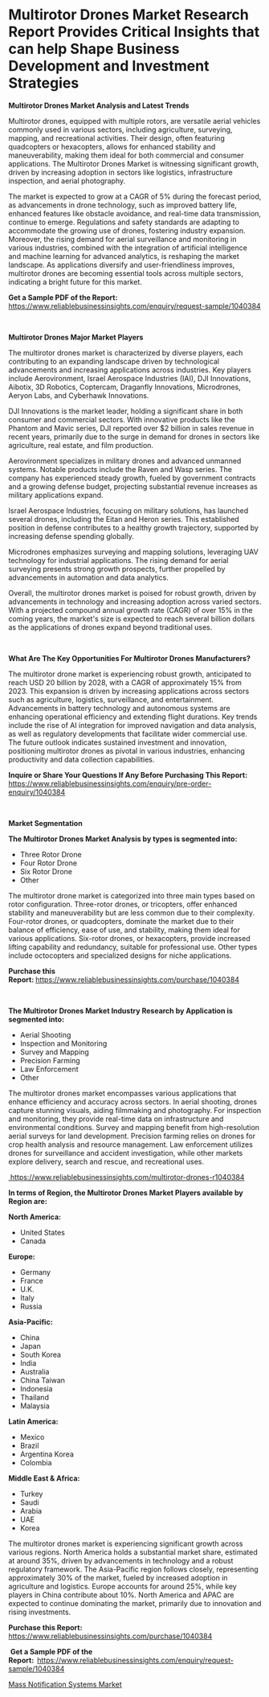<p><h1>Multirotor Drones Market Research Report Provides Critical Insights that can help Shape Business Development and Investment Strategies</h1></p><p><strong>Multirotor Drones Market Analysis and Latest Trends</strong></p>
<p><p>Multirotor drones, equipped with multiple rotors, are versatile aerial vehicles commonly used in various sectors, including agriculture, surveying, mapping, and recreational activities. Their design, often featuring quadcopters or hexacopters, allows for enhanced stability and maneuverability, making them ideal for both commercial and consumer applications. The Multirotor Drones Market is witnessing significant growth, driven by increasing adoption in sectors like logistics, infrastructure inspection, and aerial photography.</p><p>The market is expected to grow at a CAGR of 5% during the forecast period, as advancements in drone technology, such as improved battery life, enhanced features like obstacle avoidance, and real-time data transmission, continue to emerge. Regulations and safety standards are adapting to accommodate the growing use of drones, fostering industry expansion. Moreover, the rising demand for aerial surveillance and monitoring in various industries, combined with the integration of artificial intelligence and machine learning for advanced analytics, is reshaping the market landscape. As applications diversify and user-friendliness improves, multirotor drones are becoming essential tools across multiple sectors, indicating a bright future for this market.</p></p>
<p><strong>Get a Sample PDF of the Report:&nbsp;</strong> <a href="https://www.reliablebusinessinsights.com/enquiry/request-sample/1040384?utm_campaign=2758&utm_medium=2&utm_source=Github&utm_content=ia&utm_term=23022025&utm_id=multirotor-drones">https://www.reliablebusinessinsights.com/enquiry/request-sample/1040384</a></p>
<p>&nbsp;</p>
<p><strong>Multirotor Drones Major Market Players</strong></p>
<p><p>The multirotor drones market is characterized by diverse players, each contributing to an expanding landscape driven by technological advancements and increasing applications across industries. Key players include Aerovironment, Israel Aerospace Industries (IAI), DJI Innovations, Aibotix, 3D Robotics, Coptercam, Draganfly Innovations, Microdrones, Aeryon Labs, and Cyberhawk Innovations.</p><p>DJI Innovations is the market leader, holding a significant share in both consumer and commercial sectors. With innovative products like the Phantom and Mavic series, DJI reported over $2 billion in sales revenue in recent years, primarily due to the surge in demand for drones in sectors like agriculture, real estate, and film production.</p><p>Aerovironment specializes in military drones and advanced unmanned systems. Notable products include the Raven and Wasp series. The company has experienced steady growth, fueled by government contracts and a growing defense budget, projecting substantial revenue increases as military applications expand.</p><p>Israel Aerospace Industries, focusing on military solutions, has launched several drones, including the Eitan and Heron series. This established position in defense contributes to a healthy growth trajectory, supported by increasing defense spending globally.</p><p>Microdrones emphasizes surveying and mapping solutions, leveraging UAV technology for industrial applications. The rising demand for aerial surveying presents strong growth prospects, further propelled by advancements in automation and data analytics.</p><p>Overall, the multirotor drones market is poised for robust growth, driven by advancements in technology and increasing adoption across varied sectors. With a projected compound annual growth rate (CAGR) of over 15% in the coming years, the market's size is expected to reach several billion dollars as the applications of drones expand beyond traditional uses.</p></p>
<p>&nbsp;</p>
<p><strong>What Are The Key Opportunities For Multirotor Drones Manufacturers?</strong></p>
<p><p>The multirotor drone market is experiencing robust growth, anticipated to reach USD 20 billion by 2028, with a CAGR of approximately 15% from 2023. This expansion is driven by increasing applications across sectors such as agriculture, logistics, surveillance, and entertainment. Advancements in battery technology and autonomous systems are enhancing operational efficiency and extending flight durations. Key trends include the rise of AI integration for improved navigation and data analysis, as well as regulatory developments that facilitate wider commercial use. The future outlook indicates sustained investment and innovation, positioning multirotor drones as pivotal in various industries, enhancing productivity and data collection capabilities.</p></p>
<p><strong>Inquire or Share Your Questions If Any Before Purchasing This Report:</strong> <a href="https://www.reliablebusinessinsights.com/enquiry/pre-order-enquiry/1040384?utm_campaign=2758&utm_medium=2&utm_source=Github&utm_content=ia&utm_term=23022025&utm_id=multirotor-drones">https://www.reliablebusinessinsights.com/enquiry/pre-order-enquiry/1040384</a></p>
<p>&nbsp;</p>
<p><strong>Market Segmentation</strong></p>
<p><strong>The Multirotor Drones Market Analysis by types is segmented into:</strong></p>
<p><ul><li>Three Rotor Drone</li><li>Four Rotor Drone</li><li>Six Rotor Drone</li><li>Other</li></ul></p>
<p><p>The multirotor drone market is categorized into three main types based on rotor configuration. Three-rotor drones, or tricopters, offer enhanced stability and maneuverability but are less common due to their complexity. Four-rotor drones, or quadcopters, dominate the market due to their balance of efficiency, ease of use, and stability, making them ideal for various applications. Six-rotor drones, or hexacopters, provide increased lifting capability and redundancy, suitable for professional use. Other types include octocopters and specialized designs for niche applications.</p></p>
<p><strong>Purchase this Report:&nbsp;</strong><a href="https://www.reliablebusinessinsights.com/purchase/1040384?utm_campaign=2758&utm_medium=2&utm_source=Github&utm_content=ia&utm_term=23022025&utm_id=multirotor-drones">https://www.reliablebusinessinsights.com/purchase/1040384</a></p>
<p>&nbsp;</p>
<p><strong>The Multirotor Drones Market Industry Research by Application is segmented into:</strong></p>
<p><ul><li>Aerial Shooting</li><li>Inspection and Monitoring</li><li>Survey and Mapping</li><li>Precision Farming</li><li>Law Enforcement</li><li>Other</li></ul></p>
<p><p>The multirotor drones market encompasses various applications that enhance efficiency and accuracy across sectors. In aerial shooting, drones capture stunning visuals, aiding filmmaking and photography. For inspection and monitoring, they provide real-time data on infrastructure and environmental conditions. Survey and mapping benefit from high-resolution aerial surveys for land development. Precision farming relies on drones for crop health analysis and resource management. Law enforcement utilizes drones for surveillance and accident investigation, while other markets explore delivery, search and rescue, and recreational uses.</p></p>
<p><a href="https://www.reliablebusinessinsights.com/multirotor-drones-r1040384?utm_campaign=2758&utm_medium=2&utm_source=Github&utm_content=ia&utm_term=23022025&utm_id=multirotor-drones">&nbsp;https://www.reliablebusinessinsights.com/multirotor-drones-r1040384</a></p>
<p><strong>In terms of Region, the Multirotor Drones Market Players available by Region are:</strong></p>
<p>
    <p> <strong> North America: </strong>
        <ul>
            <li>United States</li>
            <li>Canada</li>
        </ul>
        </p> 
    <p> <strong> Europe: </strong>
        <ul>
            <li>Germany</li>
            <li>France</li>
            <li>U.K.</li>
            <li>Italy</li>
            <li>Russia</li>
        </ul>
        </p> 
    <p> <strong> Asia-Pacific: </strong>
        <ul>
            <li>China</li>
            <li>Japan</li>
            <li>South Korea</li>
            <li>India</li>
            <li>Australia</li>
            <li>China Taiwan</li>
            <li>Indonesia</li>
            <li>Thailand</li>
            <li>Malaysia</li>
        </ul>
        </p> 
    <p> <strong> Latin America: </strong>
        <ul>
            <li>Mexico</li>
            <li>Brazil</li>
            <li>Argentina Korea</li>
            <li>Colombia</li>
        </ul>
        </p> 
    <p> <strong> Middle East & Africa: </strong>
        <ul>
            <li>Turkey</li>
            <li>Saudi</li>
            <li>Arabia</li>
            <li>UAE</li>
            <li>Korea</li>
        </ul>
    </p>
    </p>
<p><p>The multirotor drones market is experiencing significant growth across various regions. North America holds a substantial market share, estimated at around 35%, driven by advancements in technology and a robust regulatory framework. The Asia-Pacific region follows closely, representing approximately 30% of the market, fueled by increased adoption in agriculture and logistics. Europe accounts for around 25%, while key players in China contribute about 10%. North America and APAC are expected to continue dominating the market, primarily due to innovation and rising investments.</p></p>
<p><strong>Purchase this Report: </strong><a href="https://www.reliablebusinessinsights.com/purchase/1040384?utm_campaign=2758&utm_medium=2&utm_source=Github&utm_content=ia&utm_term=23022025&utm_id=multirotor-drones">https://www.reliablebusinessinsights.com/purchase/1040384</a></p>
<p>&nbsp;<strong>Get a Sample PDF of the Report:&nbsp;&nbsp;</strong><a href="https://www.reliablebusinessinsights.com/enquiry/request-sample/1040384?utm_campaign=2758&utm_medium=2&utm_source=Github&utm_content=ia&utm_term=23022025&utm_id=multirotor-drones">https://www.reliablebusinessinsights.com/enquiry/request-sample/1040384</a></p>
<p><strong></strong></p>
<p><p><a href="https://github.com/moazugavate/Market-Research-Report-List-1/blob/main/mass-notification-systems-market.md?utm_campaign=2758&utm_medium=2&utm_source=Github&utm_content=ia&utm_term=23022025&utm_id=multirotor-drones">Mass Notification Systems Market</a></p></p>